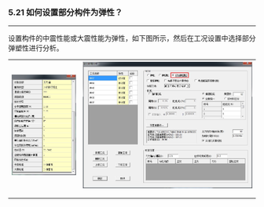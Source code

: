 ﻿### 5.21  如何设置部分构件为弹性？
---

设置构件的中震性能或大震性能为弹性，如下图所示，然后在工况设置中选择部分弹塑性进行分析。

![](.\image\5.21-1.jpg) | ![](.\image\5.21-2.jpg)
-|-

---
